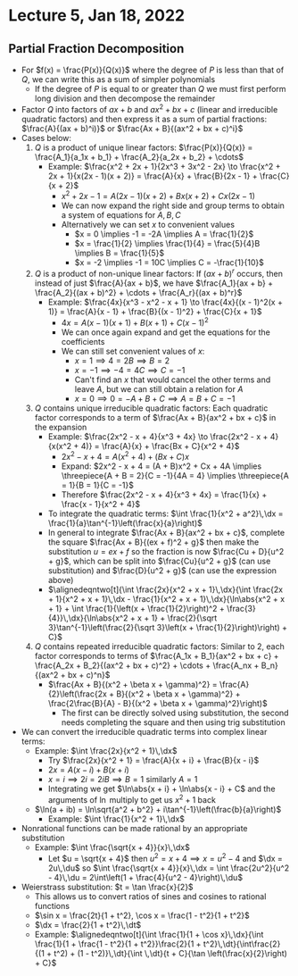 # Lecture 5, Jan 18, 2022

## Partial Fraction Decomposition

* For $f(x) = \frac{P(x)}{Q(x)}$ where the degree of $P$ is less than that of $Q$, we can write this as a sum of simpler polynomials
	* If the degree of $P$ is equal to or greater than $Q$ we must first perform long division and then decompose the remainder
* Factor $Q$ into factors of $ax + b$ and $ax^2 + bx + c$ (linear and irreducible quadratic factors) and then express it as a sum of partial fractions: $\frac{A}{(ax + b)^i)}$ or $\frac{Ax + B}{(ax^2 + bx + c)^i}$
* Cases below:
	1. $Q$ is a product of unique linear factors: $\frac{P(x)}{Q(x)} = \frac{A_1}{a_1x + b_1} + \frac{A_2}{a_2x + b_2} + \cdots$
		* Example: $\frac{x^2 + 2x + 1}{2x^3 + 3x^2 - 2x} \to \frac{x^2 + 2x + 1}{x(2x - 1)(x + 2)} = \frac{A}{x} + \frac{B}{2x - 1} + \frac{C}{x + 2}$
			* $x^2 + 2x - 1 = A(2x - 1)(x + 2) + Bx(x + 2) + Cx(2x - 1)$
			* We can now expand the right side and group terms to obtain a system of equations for $A, B, C$
			* Alternatively we can set $x$ to convenient values
				* $x = 0 \implies -1 = -2A \implies A = \frac{1}{2}$
				* $x = \frac{1}{2} \implies \frac{1}{4} = \frac{5}{4}B \implies B = \frac{1}{5}$
				* $x = -2 \implies -1 = 10C \implies C = -\frac{1}{10}$
	2. $Q$ is a product of non-unique linear factors: If $(ax + b)^r$ occurs, then instead of just $\frac{A}{ax + b}$, we have $\frac{A_1}{ax + b} + \frac{A_2}{(ax + b)^2} + \cdots + \frac{A_r}{(ax + b)^r}$
		* Example: $\frac{4x}{x^3 - x^2 - x + 1} \to \frac{4x}{(x - 1)^2(x + 1)} = \frac{A}{x - 1} + \frac{B}{(x - 1)^2} + \frac{C}{x + 1}$
			* $4x = A(x - 1)(x + 1) + B(x + 1) + C(x - 1)^2$
			* We can once again expand and get the equations for the coefficients
			* We can still set convenient values of $x$:
				* $x = 1 \implies 4 = 2B \implies B = 2$
				* $x = -1 \implies -4 = 4C \implies C = -1$
				* Can't find an $x$ that would cancel the other terms and leave $A$, but we can still obtain a relation for $A$
				* $x = 0 \implies 0 = -A + B + C \implies A = B + C = -1$
	3. $Q$ contains unique irreducible quadratic factors: Each quadratic factor corresponds to a term of $\frac{Ax + B}{ax^2 + bx + c}$ in the expansion
		* Example: $\frac{2x^2 - x + 4}{x^3 + 4x} \to \frac{2x^2 - x + 4}{x(x^2 + 4)} = \frac{A}{x} + \frac{Bx + C}{x^2 + 4}$
			* $2x^2 - x + 4 = A(x^2 + 4) + (Bx + C)x$
			* Expand: $2x^2 - x + 4 = (A + B)x^2 + Cx + 4A \implies \threepiece{A + B = 2}{C = -1}{4A = 4} \implies \threepiece{A = 1}{B = 1}{C = -1}$
			* Therefore $\frac{2x^2 - x + 4}{x^3 + 4x} = \frac{1}{x} + \frac{x - 1}{x^2 + 4}$
		* To integrate the quadratic terms: $\int \frac{1}{x^2 + a^2}\,\dx = \frac{1}{a}\tan^{-1}\left(\frac{x}{a}\right)$
		* In general to integrate $\frac{Ax + B}{ax^2 + bx + c}$, complete the square $\frac{Ax + B}{(ex + f)^2 + g}$ then make the substitution $u = ex + f$ so the fraction is now $\frac{Cu + D}{u^2 + g}$, which can be split into $\frac{Cu}{u^2 + g}$ (can use substitution) and $\frac{D}{u^2 + g}$ (can use the expression above)
		* $\alignedeqntwo[t]{\int \frac{2x}{x^2 + x + 1}\,\dx}{\int \frac{2x + 1}{x^2 + x + 1}\,\dx - \frac{1}{x^2 + x + 1}\,\dx}{\ln\abs{x^2 + x + 1} + \int \frac{1}{\left(x + \frac{1}{2}\right)^2 + \frac{3}{4}}\,\dx}{\ln\abs{x^2 + x + 1} + \frac{2}{\sqrt 3}\tan^{-1}\left(\frac{2}{\sqrt 3}\left(x + \frac{1}{2}\right)\right) + C}$
	4. $Q$ contains repeated irreducible quadratic factors: Similar to 2, each factor corresponds to terms of $\frac{A_1x + B_1}{ax^2 + bx + c} + \frac{A_2x + B_2}{(ax^2 + bx + c)^2} + \cdots + \frac{A_nx + B_n}{(ax^2 + bx + c)^n}$
		* $\frac{Ax + B}{(x^2 + \beta x + \gamma)^2} = \frac{A}{2}\left(\frac{2x + B}{(x^2 + \beta x + \gamma)^2} + \frac{2\frac{B}{A} - B}{(x^2 + \beta x + \gamma)^2}\right)$
			* The first can be directly solved using substitution, the second needs completing the square and then using trig substitution
* We can convert the irreducible quadratic terms into complex linear terms:
	* Example: $\int \frac{2x}{x^2 + 1}\,\dx$
		* Try $\frac{2x}{x^2 + 1} = \frac{A}{x + i} + \frac{B}{x - i}$
		* $2x = A(x - i) + B(x + i)$
		* $x = i \implies 2i = 2iB \implies B = 1$ similarly $A = 1$
		* Integrating we get $\ln\abs{x + i} + \ln\abs{x - i} + C$ and the arguments of $\ln$ multiply to get us $x^2 + 1$ back
	* $\ln(a + ib) = \ln\sqrt{a^2 + b^2} + i\tan^{-1}\left(\frac{b}{a}\right)$
		* Example: $\int \frac{1}{x^2 + 1}\,\dx$
* Nonrational functions can be made rational by an appropriate substitution
	* Example: $\int \frac{\sqrt{x + 4}}{x}\,\dx$
		* Let $u = \sqrt{x + 4}$ then $u^2 = x + 4 \implies x = u^2 - 4$ and $\dx = 2u\,\du$ so $\int \frac{\sqrt{x + 4}}{x}\,\dx = \int \frac{2u^2}{u^2 - 4}\,\du = 2\int\left(1 + \frac{4}{u^2 - 4}\right)\,\du$
* Weierstrass substitution: $t = \tan \frac{x}{2}$
	* This allows us to convert ratios of sines and cosines to rational functions
	* $\sin x = \frac{2t}{1 + t^2}, \cos x = \frac{1 - t^2}{1 + t^2}$
	* $\dx = \frac{2}{1 + t^2}\,\dt$
	* Example: $\alignedeqntwo[t]{\int \frac{1}{1 + \cos x}\,\dx}{\int \frac{1}{1 + \frac{1 - t^2}{1 + t^2}}\frac{2}{1 + t^2}\,\dt}{\int\frac{2}{(1 + t^2) + (1 - t^2)}\,\dt}{\int \,\dt}{t + C}{\tan \left(\frac{x}{2}\right) + C}$

